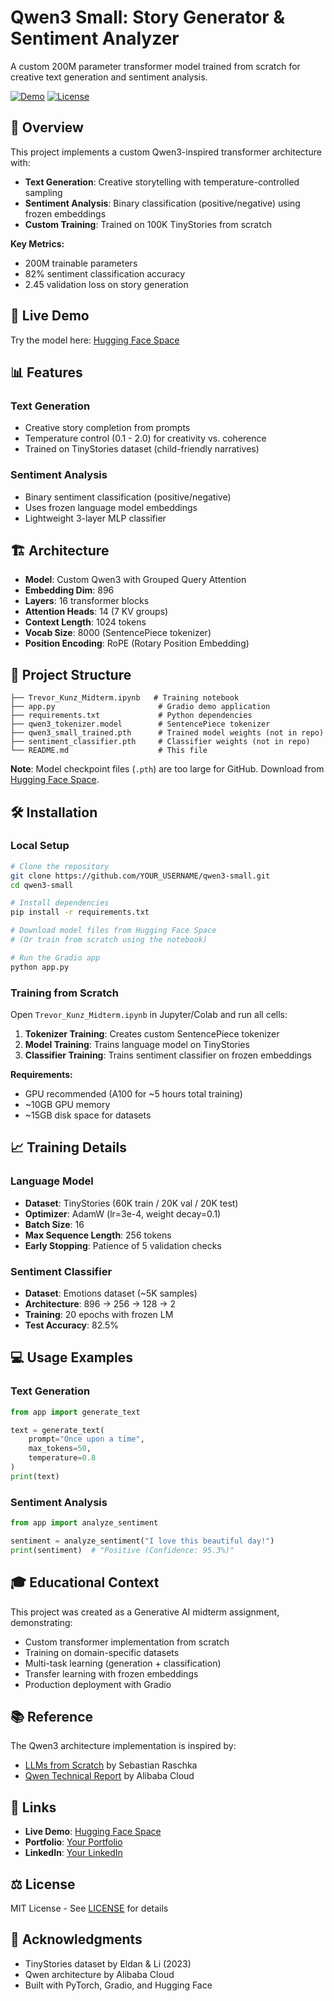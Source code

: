 # Qwen3 Small: Story Generator & Sentiment Analyzer

A custom 200M parameter transformer model trained from scratch for creative text generation and sentiment analysis.

[![Demo](https://img.shields.io/badge/🤗-Hugging%20Face%20Demo-blue)](https://huggingface.co/spaces/YOUR_USERNAME/qwen3-small-demo)
[![License](https://img.shields.io/badge/License-MIT-green.svg)](LICENSE)

## 🎯 Overview

This project implements a custom Qwen3-inspired transformer architecture with:
- **Text Generation**: Creative storytelling with temperature-controlled sampling
- **Sentiment Analysis**: Binary classification (positive/negative) using frozen embeddings
- **Custom Training**: Trained on 100K TinyStories from scratch

**Key Metrics:**
- 200M trainable parameters
- 82% sentiment classification accuracy
- 2.45 validation loss on story generation

## 🚀 Live Demo

Try the model here: [Hugging Face Space](https://huggingface.co/spaces/YOUR_USERNAME/qwen3-small-demo)

## 📊 Features

### Text Generation
- Creative story completion from prompts
- Temperature control (0.1 - 2.0) for creativity vs. coherence
- Trained on TinyStories dataset (child-friendly narratives)

### Sentiment Analysis
- Binary sentiment classification (positive/negative)
- Uses frozen language model embeddings
- Lightweight 3-layer MLP classifier

## 🏗️ Architecture

- **Model**: Custom Qwen3 with Grouped Query Attention
- **Embedding Dim**: 896
- **Layers**: 16 transformer blocks
- **Attention Heads**: 14 (7 KV groups)
- **Context Length**: 1024 tokens
- **Vocab Size**: 8000 (SentencePiece tokenizer)
- **Position Encoding**: RoPE (Rotary Position Embedding)

## 📁 Project Structure

```
├── Trevor_Kunz_Midterm.ipynb   # Training notebook
├── app.py                       # Gradio demo application
├── requirements.txt             # Python dependencies
├── qwen3_tokenizer.model        # SentencePiece tokenizer
├── qwen3_small_trained.pth      # Trained model weights (not in repo)
├── sentiment_classifier.pth     # Classifier weights (not in repo)
└── README.md                    # This file
```

**Note**: Model checkpoint files (`.pth`) are too large for GitHub. Download from [Hugging Face Space](https://huggingface.co/spaces/YOUR_USERNAME/qwen3-small-demo/tree/main).

## 🛠️ Installation

### Local Setup

```bash
# Clone the repository
git clone https://github.com/YOUR_USERNAME/qwen3-small.git
cd qwen3-small

# Install dependencies
pip install -r requirements.txt

# Download model files from Hugging Face Space
# (Or train from scratch using the notebook)

# Run the Gradio app
python app.py
```

### Training from Scratch

Open `Trevor_Kunz_Midterm.ipynb` in Jupyter/Colab and run all cells:

1. **Tokenizer Training**: Creates custom SentencePiece tokenizer
2. **Model Training**: Trains language model on TinyStories
3. **Classifier Training**: Trains sentiment classifier on frozen embeddings

**Requirements:**
- GPU recommended (A100 for ~5 hours total training)
- ~10GB GPU memory
- ~15GB disk space for datasets

## 📈 Training Details

### Language Model
- **Dataset**: TinyStories (60K train / 20K val / 20K test)
- **Optimizer**: AdamW (lr=3e-4, weight decay=0.1)
- **Batch Size**: 16
- **Max Sequence Length**: 256 tokens
- **Early Stopping**: Patience of 5 validation checks

### Sentiment Classifier
- **Dataset**: Emotions dataset (~5K samples)
- **Architecture**: 896 → 256 → 128 → 2
- **Training**: 20 epochs with frozen LM
- **Test Accuracy**: 82.5%

## 💻 Usage Examples

### Text Generation

```python
from app import generate_text

text = generate_text(
    prompt="Once upon a time",
    max_tokens=50,
    temperature=0.8
)
print(text)
```

### Sentiment Analysis

```python
from app import analyze_sentiment

sentiment = analyze_sentiment("I love this beautiful day!")
print(sentiment)  # "Positive (Confidence: 95.3%)"
```

## 🎓 Educational Context

This project was created as a Generative AI midterm assignment, demonstrating:
- Custom transformer implementation from scratch
- Training on domain-specific datasets
- Multi-task learning (generation + classification)
- Transfer learning with frozen embeddings
- Production deployment with Gradio

## 📚 Reference

The Qwen3 architecture implementation is inspired by:
- [LLMs from Scratch](https://github.com/rasbt/LLMs-from-scratch/blob/main/ch05/11_qwen3/standalone-qwen3.ipynb) by Sebastian Raschka
- [Qwen Technical Report](https://arxiv.org/abs/2309.16609) by Alibaba Cloud

## 🔗 Links

- **Live Demo**: [Hugging Face Space](https://huggingface.co/spaces/Tskunz/qwen3-small-demo)
- **Portfolio**: [Your Portfolio](https://tkunzai.vercel.app/)
- **LinkedIn**: [Your LinkedIn](https://www.linkedin.com/in/trevor-kunz/)

## ⚖️ License

MIT License - See [LICENSE](LICENSE) for details

## 🙏 Acknowledgments

- TinyStories dataset by Eldan & Li (2023)
- Qwen architecture by Alibaba Cloud
- Built with PyTorch, Gradio, and Hugging Face
